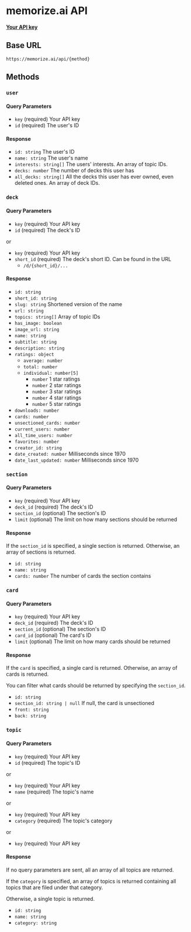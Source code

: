 # memorize.ai API

**[Your API key](https://memorize.ai/settings/develop?key)**

## Base URL

```
https://memorize.ai/api/{method}
```

## Methods

### `user`

#### Query Parameters

- `key` (required) Your API key
- `id` (required) The user's ID

#### Response

- `id: string` The user's ID
- `name: string` The user's name
- `interests: string[]` The users' interests. An array of topic IDs.
- `decks: number` The number of decks this user has
- `all_decks: string[]` All the decks this user has ever owned, even deleted ones. An array of deck IDs.

### `deck`

#### Query Parameters

- `key` (required) Your API key
- `id` (required) The deck's ID

or

- `key` (required) Your API key
- `short_id` (required) The deck's short ID. Can be found in the URL
  - `/d/{short_id}/...`

#### Response

- `id: string`
- `short_id: string`
- `slug: string` Shortened version of the name
- `url: string`
- `topics: string[]` Array of topic IDs
- `has_image: boolean`
- `image_url: string`
- `name: string`
- `subtitle: string`
- `description: string`
- `ratings: object`
  - `average: number`
  - `total: number`
  - `individual: number[5]`
    - `number` 1 star ratings
    - `number` 2 star ratings
    - `number` 3 star ratings
    - `number` 4 star ratings
    - `number` 5 star ratings
- `downloads: number`
- `cards: number`
- `unsectioned_cards: number`
- `current_users: number`
- `all_time_users: number`
- `favorites: number`
- `creator_id: string`
- `date_created: number` Milliseconds since 1970
- `date_last_updated: number` Milliseconds since 1970

### `section`

#### Query Parameters

- `key` (required) Your API key
- `deck_id` (required) The deck's ID
- `section_id` (optional) The section's ID
- `limit` (optional) The limit on how many sections should be returned

#### Response

If the `section_id` is specified, a single section is returned. Otherwise, an array of sections is returned.

- `id: string`
- `name: string`
- `cards: number` The number of cards the section contains

### `card`

#### Query Parameters

- `key` (required) Your API key
- `deck_id` (required) The deck's ID
- `section_id` (optional) The section's ID
- `card_id` (optional) The card's ID
- `limit` (optional) The limit on how many cards should be returned

#### Response

If the `card` is specified, a single card is returned. Otherwise, an array of cards is returned.

You can filter what cards should be returned by specifying the `section_id`.

- `id: string`
- `section_id: string | null` If null, the card is unsectioned
- `front: string`
- `back: string`

### `topic`

#### Query Parameters

- `key` (required) Your API key
- `id` (required) The topic's ID

or

- `key` (required) Your API key
- `name` (required) The topic's name

or

- `key` (required) Your API key
- `category` (required) The topic's category

or

- `key` (required) Your API key

#### Response

If no query parameters are sent, all an array of all topics are returned.

If the `category` is specified, an array of topics is returned containing all topics that are filed under that category.

Otherwise, a single topic is returned.

- `id: string`
- `name: string`
- `category: string`
